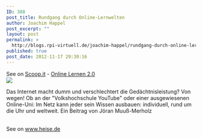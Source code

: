 ```yaml
---
ID: 388
post_title: Rundgang durch Online-Lernwelten
author: Joachim Happel
post_excerpt: ""
layout: post
permalink: >
  http://blogs.rpi-virtuell.de/joachim-happel/rundgang-durch-online-lernwelten/
published: true
post_date: 2012-11-17 20:30:16
---
```

See on <a href='http://www.scoop.it/t/online-lernen-2-0/p/3373302361/rundgang-durch-online-lernwelten'>Scoop.it</a> - <a href='http://www.scoop.it/t/online-lernen-2-0'>Online Lernen 2.0</a><br /><a href='http://www.scoop.it/t/online-lernen-2-0/p/3373302361/rundgang-durch-online-lernwelten'><img src='http://img.scoop.it/BilP25yfkbgT1JNwgimVQzl72eJkfbmt4t8yenImKBXEejxNn4ZJNZ2ss5Ku7Cxt' /></a><br /><p>Das Internet macht dumm und verschlechtert die Ged&auml;chtnisleistung? Von wegen! Ob an der "Volkshochschule YouTube" oder einer ausgewiesenen Online-Uni: Im Netz kann jeder sein Wissen ausbauen: individuell, rund um die Uhr und weltweit. Ein Beitrag von J&ouml;ran Muu&szlig;-Merholz</p><br />See on <a href='http://www.heise.de/ct/artikel/Das-Wissensnetz-1749634.html'>www.heise.de</a>